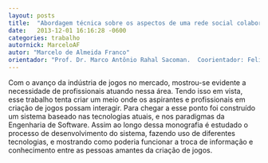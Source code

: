 ```yaml
---
layout: posts
title:  "Abordagem técnica sobre os aspectos de uma rede social colaborativa"
date:   2013-12-01 16:16:28 -0600
categories: trabalho
autornick: MarceloAF
autor: "Marcelo de Almeida Franco"
orientador: "Prof. Dr. Marco Antônio Rahal Sacoman.  Coorientador: Felipe Teixeira Avelar"
---
```

Com o avanço da indústria de jogos no mercado, mostrou-se evidente a necessidade de profissionais atuando nessa área. Tendo isso em vista, esse trabalho tenta criar um meio onde os aspirantes e profissionais em criação de jogos possam interagir. Para chegar a esse ponto foi construído um sistema baseado nas tecnologias atuais, e nos paradigmas da Engenharia de Software. Assim ao longo dessa monografia é estudado o processo de desenvolvimento do sistema, fazendo uso de diferentes tecnologias, e mostrando como poderia funcionar a troca de informação e conhecimento entre as pessoas amantes da criação de jogos.
